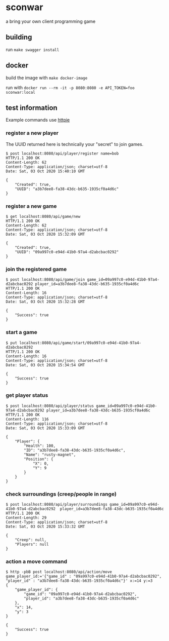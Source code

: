 # sconwar

a bring your own client programming game

## building

run `make swagger install`

## docker

build the image with `make docker-image`

run with `docker run --rm -it -p 8080:8080 -e API_TOKEN=foo sconwar:local`

## test information

Example commands use [httpie](https://httpie.org/)

### register a new player

The UUID returned here is technically your "secret" to join games.

```text
$ post localhost:8080/api/player/register name=bob
HTTP/1.1 200 OK
Content-Length: 62
Content-Type: application/json; charset=utf-8
Date: Sat, 03 Oct 2020 15:40:10 GMT

{
    "Created": true,
    "UUID": "a3b7dee8-fa38-43dc-b635-1935cf0a4d6c"
}
```

### register a new game

```text
$ get localhost:8080/api/game/new
HTTP/1.1 200 OK
Content-Length: 62
Content-Type: application/json; charset=utf-8
Date: Sat, 03 Oct 2020 15:32:09 GMT

{
    "Created": true,
    "UUID": "09a997c0-e94d-41b0-97a4-d2abcbac0292"
}
```

### join the registered game

```text
$ post localhost:8080/api/game/join game_id=09a997c0-e94d-41b0-97a4-d2abcbac0292 player_id=a3b7dee8-fa38-43dc-b635-1935cf0a4d6c
HTTP/1.1 200 OK
Content-Length: 16
Content-Type: application/json; charset=utf-8
Date: Sat, 03 Oct 2020 15:32:28 GMT

{
    "Success": true
}
```

### start a game

```text
$ put localhost:8080/api/game/start/09a997c0-e94d-41b0-97a4-d2abcbac0292
HTTP/1.1 200 OK
Content-Length: 16
Content-Type: application/json; charset=utf-8
Date: Sat, 03 Oct 2020 15:34:54 GMT

{
    "Success": true
}
```

### get player status

```text
$ post localhost:8080/api/player/status game_id=09a997c0-e94d-41b0-97a4-d2abcbac0292 player_id=a3b7dee8-fa38-43dc-b635-1935cf0a4d6c
HTTP/1.1 200 OK
Content-Length: 116
Content-Type: application/json; charset=utf-8
Date: Sat, 03 Oct 2020 15:33:09 GMT

{
    "Player": {
        "Health": 100,
        "ID": "a3b7dee8-fa38-43dc-b635-1935cf0a4d6c",
        "Name": "rusty-magnet",
        "Position": {
            "X": 0,
            "Y": 9
        }
    }
}
```

### check surroundings (creep/people in range)

```text
$ post localhost:8080/api/player/surroundings game_id=09a997c0-e94d-41b0-97a4-d2abcbac0292  player_id=a3b7dee8-fa38-43dc-b635-1935cf0a4d6c
HTTP/1.1 200 OK
Content-Length: 29
Content-Type: application/json; charset=utf-8
Date: Sat, 03 Oct 2020 15:33:32 GMT

{
    "Creep": null,
    "Players": null
}
```

### action a move command

```text
$ http -pbB post localhost:8080/api/action/move game_player_id:='{"game_id" : "09a997c0-e94d-41b0-97a4-d2abcbac0292", "player_id" : "a3b7dee8-fa38-43dc-b635-1935cf0a4d6c"}' x:=14 y:=3
{
    "game_player_id": {
        "game_id": "09a997c0-e94d-41b0-97a4-d2abcbac0292",
        "player_id": "a3b7dee8-fa38-43dc-b635-1935cf0a4d6c"
    },
    "x": 14,
    "y": 3
}

{
    "Success": true
}
```
